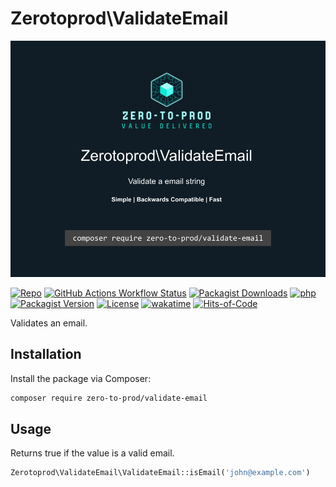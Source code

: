 # Zerotoprod\ValidateEmail

![](./logo.png)

[![Repo](https://img.shields.io/badge/github-gray?logo=github)](https://github.com/zero-to-prod/validate-email)
[![GitHub Actions Workflow Status](https://img.shields.io/github/actions/workflow/status/zero-to-prod/validate-email/test.yml?label=tests)](https://github.com/zero-to-prod/validate-email/actions)
[![Packagist Downloads](https://img.shields.io/packagist/dt/zero-to-prod/validate-email?color=blue)](https://packagist.org/packages/zero-to-prod/validate-email/stats)
[![php](https://img.shields.io/packagist/php-v/zero-to-prod/validate-email.svg?color=purple)](https://packagist.org/packages/zero-to-prod/validate-email/stats)
[![Packagist Version](https://img.shields.io/packagist/v/zero-to-prod/validate-email?color=f28d1a)](https://packagist.org/packages/zero-to-prod/validate-email)
[![License](https://img.shields.io/packagist/l/zero-to-prod/validate-email?color=pink)](https://github.com/zero-to-prod/validate-email/blob/main/LICENSE.md)
[![wakatime](https://wakatime.com/badge/github/zero-to-prod/validate-email.svg)](https://wakatime.com/badge/github/zero-to-prod/validate-email)
[![Hits-of-Code](https://hitsofcode.com/github/zero-to-prod/validate-email?branch=main)](https://hitsofcode.com/github/zero-to-prod/validate-email/view?branch=main)

Validates an email.

## Installation

Install the package via Composer:

```bash
composer require zero-to-prod/validate-email
```

## Usage

Returns true if the value is a valid email.

```php
Zerotoprod\ValidateEmail\ValidateEmail::isEmail('john@example.com')
```